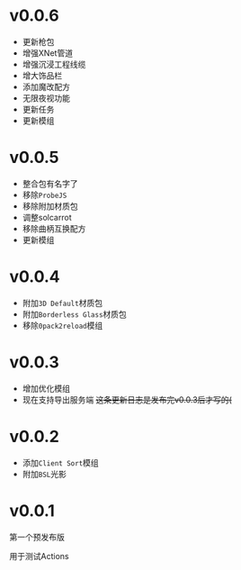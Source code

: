 # v0.0.6

- 更新枪包
- 增强XNet管道
- 增强沉浸工程线缆
- 增大饰品栏
- 添加魔改配方
- 无限夜视功能
- 更新任务
- 更新模组

# v0.0.5

- 整合包有名字了
- 移除`ProbeJS`
- 移除附加材质包
- 调整solcarrot
- 移除曲柄互换配方
- 更新模组

# v0.0.4

- 附加`3D Default`材质包
- 附加`Borderless Glass`材质包
- 移除`0pack2reload`模组

# v0.0.3

- 增加优化模组
- 现在支持导出服务端
~~这条更新日志是发布完v0.0.3后才写的(~~

# v0.0.2

- 添加`Client Sort`模组
- 附加`BSL`光影

# v0.0.1

第一个预发布版

用于测试Actions
